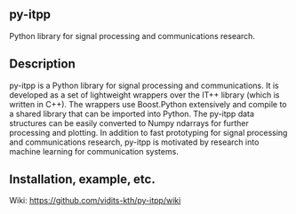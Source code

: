 ## py-itpp
Python library for signal processing and communications research.

## Description
py-itpp is a Python library for signal processing and communications. It is developed as a set of lightweight wrappers over the IT++ library (which is written in C++). The wrappers use Boost.Python extensively and compile to a shared library that can be imported into Python. The py-itpp data structures can be easily converted to Numpy ndarrays for further processing and plotting. In addition to fast prototyping for signal processing and communications research, py-itpp is motivated by research into machine learning for communication systems.  

## Installation, example, etc.  
Wiki: https://github.com/vidits-kth/py-itpp/wiki
